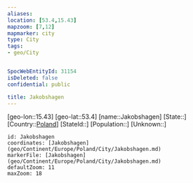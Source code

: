 ```yaml
---
aliases: 
location: [53.4,15.43]
mapzoom: [7,12] 
mapmarker: city 
type: City
tags:
- geo/City


SpocWebEntityId: 31154
isDeleted: false
confidential: public

title: Jakobshagen
---
```

[geo-lon::15.43]
[geo-lat::53.4]
[name::Jakobshagen]
[State::]
[Country::[Poland](geo/Continent/Europe/Poland.md)]
[StateId::]
[Population::]
[Unknown::]


```leaflet
id: Jakobshagen
coordinates: [Jakobshagen](geo/Continent/Europe/Poland/City/Jakobshagen.md)
markerFile: [Jakobshagen](geo/Continent/Europe/Poland/City/Jakobshagen.md)
defaultZoom: 11 
maxZoom: 18
```


